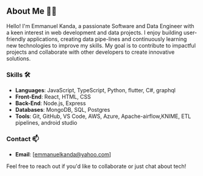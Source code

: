 ## About Me 👨‍💻

Hello! I'm Emmanuel Kanda, a passionate Software and Data Engineer with a keen interest in web development and data projects. I enjoy building user-friendly applications, creating data pipe-lines and continuously learning new technologies to improve my skills. My goal is to contribute to impactful projects and collaborate with other developers to create innovative solutions.

### Skills 🛠️
- **Languages**: JavaScript, TypeScript, Python, flutter, C#, graphql
- **Front-End**: React, HTML, CSS
- **Back-End**: Node.js, Express
- **Databases**: MongoDB, SQL, Postgres
- **Tools**: Git, GitHub, VS Code, AWS, Azure, Apache-airflow,KNIME, ETL pipelines, android studio


### Contact 📫
- **Email**: [emmanuelkanda@yahoo.com]

Feel free to reach out if you'd like to collaborate or just chat about tech!
